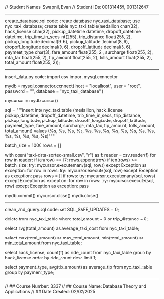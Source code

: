 // Student Names: Swapnil, Evan
// Student IDs: 001314459, 001312647

_______________________________
create_database.sql code:
  create database nyc_taxi_database;
  use nyc_taxi_database;
  create table nyc_taxi_table(medallion char(32),
  hack_license char(32), 
  pickup_datetime datetime, 
  dropoff_datetime datetime, 
  trip_time_in_secs int(255), 
  trip_distance float(255, 2), 
  pickup_longitude decimal(9, 6),
  pickup_latitude decimal(8, 6),
  dropoff_longitude decimal(9, 6),
  dropoff_latitude decimal(8, 6),
  payment_type char(3),
  fare_amount float(255, 2),
  surcharge float(255, 2),
  mta_tax float(255, 2),
  tip_amount float(255, 2),
  tolls_amount float(255, 2),
  total_amount float(255, 2));
_______________________________
insert_data.py code:
  import csv
  import mysql.connector
  
  mydb = mysql.connector.connect(
    host = "localhost",
    user = "root",
    password = "",
    database = "nyc_taxi_database"
  )
  
  mycursor = mydb.cursor()
  
  sql = """insert into nyc_taxi_table (medallion, hack_license, pickup_datetime, dropoff_datetime, trip_time_in_secs,
                                  trip_distance, pickup_longitude, pickup_latitude, dropoff_longitude, dropoff_latitude,
                                  payment_type, fare_amount, surcharge, mta_tax, tip_amount, tolls_amount, total_amount)
                                  values (%s, %s, %s, %s, %s, %s, %s, %s, %s, %s, %s, %s, %s, %s, %s, %s, %s)"""
  
  batch_size = 1000
  rows = []
  
  with open("taxi-data-sorted-small.csv", "r") as f:
      reader = csv.reader(f)
      for row in reader:
          if len(row) == 17:
              rows.append(row)
              if len(rows) >= batch_size:
                  try:
                      mycursor.executemany(sql, rows)
                  except Exception as exception:
                      for row in rows:
                          try:
                              mycursor.execute(sql, row)
                          except Exception as exception:
                              pass
                  rows = []
      if rows:
          try:
              mycursor.executemany(sql, rows)
          except Exception as exception:
              for row in rows:
                  try:
                      mycursor.execute(sql, row)
                  except Exception as exception:
                      pass
  
  mydb.commit()
  mycursor.close()
  mydb.close()
_______________________________
clean_and_query.sql code:
  set SQL_SAFE_UPDATES = 0;
  
  delete from nyc_taxi_table
  where total_amount = 0 or trip_distance = 0;
  
  select avg(total_amount) as average_taxi_cost
  from nyc_taxi_table;
  
  select max(total_amount) as max_total_amount, min(total_amount) as min_total_amount
  from nyc_taxi_table;
  
  select hack_license, count(*) as ride_count
  from nyc_taxi_table
  group by hack_license
  order by ride_count desc
  limit 1;
  
  select payment_type, avg(tip_amount) as average_tip
  from nyc_taxi_table
  group by payment_type;
_______________________________

// ## Course Number: 3337
// ## Course Name: Database Theory and Applications
// ## Date Created: 02/02/2025
